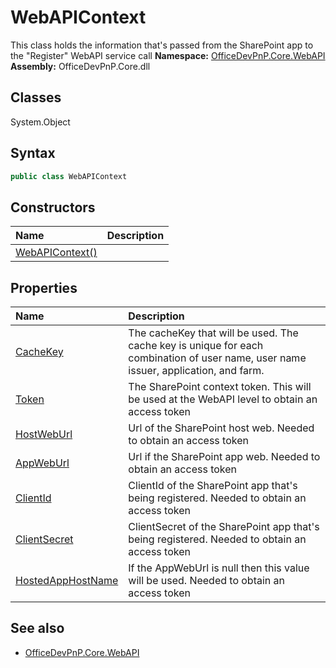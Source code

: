 # WebAPIContext
This class holds the information that's passed from the SharePoint app to the "Register" WebAPI service call
**Namespace:** [OfficeDevPnP.Core.WebAPI](OfficeDevPnP.Core.WebAPI.md)  
**Assembly:** OfficeDevPnP.Core.dll  
## Classes
System.Object  
## Syntax
```C#
public class WebAPIContext
```
## Constructors
|**Name**|**Description**|
|:-----|:-----|
| [WebAPIContext()](WebAPIContextconstructor1details.md) | 
## Properties
|**Name**|**Description**|
|:-----|:-----|
| [CacheKey](WebAPIContext.CacheKey.md) | The cacheKey that will be used. The cache key is unique for each combination of user name, user name issuer, application, and farm.
| [Token](WebAPIContext.Token.md) | The SharePoint context token. This will be used at the WebAPI level to obtain an access token
| [HostWebUrl](WebAPIContext.HostWebUrl.md) | Url of the SharePoint host web. Needed to obtain an access token
| [AppWebUrl](WebAPIContext.AppWebUrl.md) | Url if the SharePoint app web. Needed to obtain an access token
| [ClientId](WebAPIContext.ClientId.md) | ClientId of the SharePoint app that's being registered. Needed to obtain an access token
| [ClientSecret](WebAPIContext.ClientSecret.md) | ClientSecret of the SharePoint app that's being registered. Needed to obtain an access token
| [HostedAppHostName](WebAPIContext.HostedAppHostName.md) | If the AppWebUrl is null then this value will be used. Needed to obtain an access token
## See also
- [OfficeDevPnP.Core.WebAPI](OfficeDevPnP.Core.WebAPI.md)
